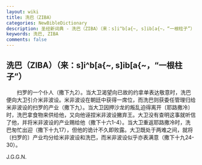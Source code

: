 ```yaml
---
layout: wiki
title: 洗巴（ZIBA）
categories: NewBibleDictionary
description: 圣经新词典 - 洗巴（ZIBA）（来：s]i^b[a{~, s]ib[a{~，“一根柱子”）
keywords: 洗巴, ZIBA
comments: false
---
```


## 洗巴（ZIBA）（来：s]i^b[a{~, s]ib[a{~，“一根柱子”）

　　扫罗的一个仆人（撒下九2）。当大卫渴望向已故的约拿单表达敬意时，洗巴便向大卫引介米非波设。米非波设在朝廷中获得一席位，而洗巴则获委任管理归给米非波设的扫罗的产业（撒下九）。当大卫因押沙龙的叛乱迫得离开〔耶路撒冷〕时，洗巴拿食物来供给他，又向他诬捏米非波设撇弃王。大卫没有查明这事就听信了他，并将米非波设的产业赐给他（撒下十六1-4）。当大卫重返耶路撒冷时，洗巴匆忙出迎（撒下十九17），但他的诡计不久即败露。大卫既处于两难之间，就将〔扫罗的〕产业均分给米非波设和洗巴，而米非波设似乎亦表满意（撒下十九24-30）。

J.G.G.N.








